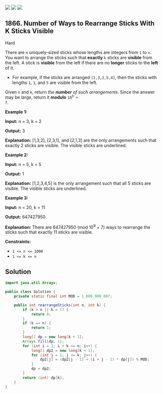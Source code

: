 [![](https://img.shields.io/github/stars/javadev/LeetCode-in-Java?label=Stars&style=flat-square)](https://github.com/javadev/LeetCode-in-Java)
[![](https://img.shields.io/github/forks/javadev/LeetCode-in-Java?label=Fork%20me%20on%20GitHub%20&style=flat-square)](https://github.com/javadev/LeetCode-in-Java/fork)
[![](https://img.shields.io/badge/-LeetCode%20in%20Kotlin-blue?style=flat-square)](https://github.com/javadev/LeetCode-in-Kotlin)

## 1866\. Number of Ways to Rearrange Sticks With K Sticks Visible

Hard

There are `n` uniquely-sized sticks whose lengths are integers from `1` to `n`. You want to arrange the sticks such that **exactly** `k` sticks are **visible** from the left. A stick is **visible** from the left if there are no **longer** sticks to the **left** of it.

*   For example, if the sticks are arranged `[1,3,2,5,4]`, then the sticks with lengths `1`, `3`, and `5` are visible from the left.

Given `n` and `k`, return _the **number** of such arrangements_. Since the answer may be large, return it **modulo** <code>10<sup>9</sup> + 7</code>.

**Example 1:**

**Input:** n = 3, k = 2

**Output:** 3

**Explanation:** [1,3,2], [2,3,1], and [2,1,3] are the only arrangements such that exactly 2 sticks are visible. The visible sticks are underlined.

**Example 2:**

**Input:** n = 5, k = 5

**Output:** 1

**Explanation:** [1,2,3,4,5] is the only arrangement such that all 5 sticks are visible. The visible sticks are underlined.

**Example 3:**

**Input:** n = 20, k = 11

**Output:** 647427950

**Explanation:** There are 647427950 (mod 10<sup>9</sup> \+ 7) ways to rearrange the sticks such that exactly 11 sticks are visible.

**Constraints:**

*   `1 <= n <= 1000`
*   `1 <= k <= n`

## Solution

```java
import java.util.Arrays;

public class Solution {
    private static final int MOD = 1_000_000_007;

    public int rearrangeSticks(int n, int k) {
        if (k > n || k < 1) {
            return 0;
        }
        if (k == n) {
            return 1;
        }
        long[] dp = new long[k + 1];
        Arrays.fill(dp, 1);
        for (int i = 1; i + k <= n; i++) {
            long[] dp2 = new long[k + 1];
            for (int j = 1; j <= k; j++) {
                dp2[j] = (dp2[j - 1] + (i + j - 1) * dp[j]) % MOD;
            }
            dp = dp2;
        }
        return (int) dp[k];
    }
}
```
